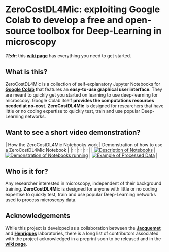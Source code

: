 # ZeroCostDL4Mic: exploiting Google Colab to develop a free and open-source toolbox for Deep-Learning in microscopy

_**Tl;dr**_: this [**wiki page**][wikiPage] has everything you need to get started.

## What is this?

ZeroCostDL4Mic is a collection of self-explanatory Jupyter Notebooks for [**Google Colab**][1] that features an **easy-to-use graphical user interface**. They are meant to quickly get you started on learning to use deep-learning for microscopy. Google Colab itself **provides the computations resources needed at no-cost**. **ZeroCostDL4Mic** is designed for researchers that have little or no coding expertise to quickly test, train and use popular Deep-Learning networks.

## Want to see a short video demonstration?

| How the ZeroCostDL4Mic Notebooks work | Demonstration of how to use a ZeroCostDL4Mic Notebook |
|:-:|:-:|:-:|
| [![Description of Notebooks](https://github.com/HenriquesLab/ZeroCostDL4Mic/blob/master/Wiki_files/SuppVideo1_Screenshot_DescriptionOfNotebook.png)](https://www.youtube.com/watch?v=LTsf1PlcYS4) | [![Demonstration of Notebooks running](https://github.com/HenriquesLab/ZeroCostDL4Mic/blob/master/Wiki_files/SuppVideo2_Screenshot_DemonstrationOfNotebook.png)](https://www.youtube.com/watch?v=gSZc1DL-wXI) | [![Example of Processed Data](https://github.com/HenriquesLab/ZeroCostDL4Mic/blob/master/Wiki_files/SuppVideo3_Screenshot_ExampleOfProcessedData.png)](https://www.youtube.com/watch?v=_7Q3pE-mnKY) |

## Who is it for?

Any researcher interested in microscopy, independent of their background training. **ZeroCostDL4Mi**c is designed for anyone with little or no coding expertise to quickly test, train and use popular Deep-Learning networks used to process microscopy data.

## Acknowledgements

While this project is developed as a collaboration between the [**Jacquemet**][6] and [**Henriques**][5] laboratories, there is a long list of contributors associated with the project acknowledged in a preprint soon to be released and in the [**wiki page**][wikiPage].


  [1]: https://colab.research.google.com/notebooks/intro.ipynb
  [2]: https://twitter.com/guijacquemet
  [3]: https://twitter.com/LaineBioImaging
  [4]: https://twitter.com/HenriquesLab
  [5]: https://henriqueslab.github.io/
  [6]: https://cellmig.org/
  [7]: https://github.com/HenriquesLab/ZeroCostDL4Mic/blob/master/Wiki_files/ColabPaperFigure1_v4.png
  [8]: https://github.com/HenriquesLab/ZeroCostDL4Mic/blob/master/Wiki_files/VideoDemoScreenshot1.png
  [wikiPage]: https://github.com/HenriquesLab/DeepLearning_Collab/wiki
